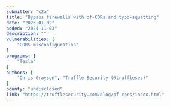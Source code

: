```yaml
---
submitter: "c2a"
title: "Bypass firewalls with of-CORs and typo-squatting"
date: "2023-01-02"
added: "2024-11-03"
description: ""
vulnerabilities: [
    "CORS misconfiguration"
]
programs: [
    "Tesla"
]
authors: [
    "Chris Grayson", "Truffle Security (@trufflesec)"
]
bounty: "undisclosed"
link: "https://trufflesecurity.com/blog/of-cors/index.html"
---
```




